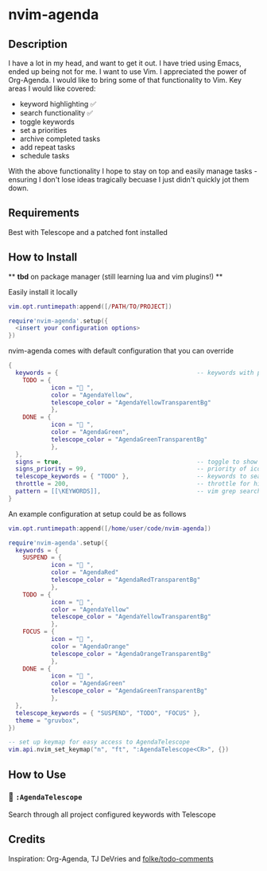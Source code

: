 # nvim-agenda

## Description
I have a lot in my head, and want to get it out.  I have tried using Emacs, ended up being not for me.  I want to use Vim.  I appreciated the power of Org-Agenda.  I would like to bring some of that functionality to Vim.  Key areas I would like covered:
 - keyword highlighting :white_check_mark:
 - search functionality :white_check_mark: 
 - toggle keywords 
 - set a priorities
 - archive completed tasks
 - add repeat tasks
 - schedule tasks

With the above functionality I hope to stay on top and easily manage tasks - ensuring I don't lose ideas tragically becuase I just didn't quickly jot them down.


## Requirements
Best with Telescope and a patched font installed


## How to Install
** __tbd__ on package manager (still learning lua and vim plugins!) **

Easily install it locally
```lua
vim.opt.runtimepath:append([/PATH/TO/PROJECT])

require'nvim-agenda'.setup({
  <insert your configuration options>
})
```

nvim-agenda comes with default configuration that you can override
```lua
{
  keywords = {                                       -- keywords with patch font icon and colorscheme
    TODO = { 
			icon = " ", 
			color = "AgendaYellow",                        
			telescope_color = "AgendaYellowTransparentBg"
			},  
    DONE = { 
			icon = " ", 
			color = "AgendaGreen",
			telescope_color = "AgendaGreenTransparentBg"
			},
  },
  signs = true,                                      -- toggle to show icons  
  signs_priority = 99,                               -- priority of icons
  telescope_keywords = { "TODO" },                   -- keywords to search for when using AgendaTelescope
  throttle = 200,                                    -- throttle for highlight loop
  pattern = [[\KEYWORDS]],                           -- vim grep search pattern
}
```

An example configuration at setup could be as follows
```lua
vim.opt.runtimepath:append([/home/user/code/nvim-agenda])

require'nvim-agenda'.setup({
  keywords = {
    SUSPEND = { 
			icon = "󱍥 ", 
			color = "AgendaRed" 
			telescope_color = "AgendaRedTransparentBg"
			},
    TODO = { 
			icon = " ", 
			color = "AgendaYellow" 
			telescope_color = "AgendaYellowTransparentBg"
			},
    FOCUS = { 
			icon = "󰈸 ", 
			color = "AgendaOrange" 
			telescope_color = "AgendaOrangeTransparentBg"
			},
    DONE = { 
			icon = " ", 
			color = "AgendaGreen" 
			telescope_color = "AgendaGreenTransparentBg"
			},
  },
  telescope_keywords = { "SUSPEND", "TODO", "FOCUS" },
  theme = "gruvbox",
})

-- set up keymap for easy access to AgendaTelescope
vim.api.nvim_set_keymap("n", "ft", ":AgendaTelescope<CR>", {})
```


## How to Use
### 🔭 `:AgendaTelescope`
Search through all project configured keywords with Telescope


## Credits
Inspiration: Org-Agenda, TJ DeVries and [folke/todo-comments](https://github.com/folke/todo-comments.nvim/tree/main)
